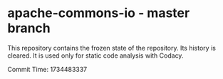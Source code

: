 # apache-commons-io - master branch

This repository contains the frozen state of the repository.
Its history is cleared. It is used only for static code
analysis with Codacy.

Commit Time: 1734483337